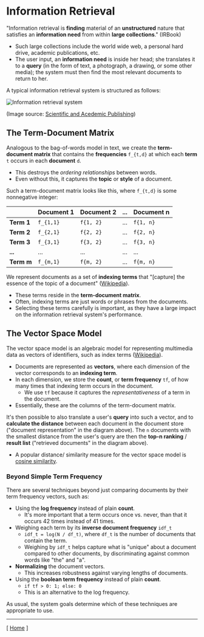 # Information Retrieval 

"Information retrieval is **finding** material of an **unstructured** nature that satisfies an **information need** from within **large collections**." (IRBook)

* Such large collections include the world wide web, a personal hard drive, academic publications, etc.
* The user input, an **information need** is inside her head; she translates it to a **query** (in the form of text, a photograph, a drawing, or some other media); the system must then find the most relevant documents to return to her.

A typical information retrieval system is structured as follows:

![Information retrieval system](http://article.sapub.org/image/10.5923.j.se.20120202.04_001.gif)

(Image source: [Scientific and Acedemic Publishing](http://article.sapub.org/image/10.5923.j.se.20120202.04_001.gif))

## The Term-Document Matrix

Analogous to the bag-of-words model in text, we create the **term-document matrix** that contains the **frequencies** `f_{t,d}` at which each **term** `t` occurs in each **document** `d`.

* This destroys the *ordering relationships* between words.
* Even without this, it captures the **topic** or **style** of a document.

Such a term-document matrix looks like this, where `f_{t,d}` is some nonnegative integer:

| | **Document 1** | **Document 2** | **...** | **Document n** |
|---|---|---|---|---|
| **Term 1** | `f_{1,1}` | `f{1, 2}` | ... | `f{1, n}` |
| **Term 2** | `f_{2,1}` | `f{2, 2}` | ... | `f{2, n}` |
| **Term 3** | `f_{3,1}` | `f{3, 2}` | ... | `f{3, n}` |
| **...** | ... | ... | ... | ... |
| **Term m** | `f_{m,1}` | `f{m, 2}` | ... | `f{m, n}` |

We represent documents as a set of **indexing terms** that "[capture] the essence of the topic of a document" ([Wikipedia](https://en.wikipedia.org/wiki/Index_term)).

* These terms reside in the **term-document matrix**.
* Often, indexing terms are just words or phrases from the documents.
* Selecting these terms carefully is important, as they have a large impact on the information retrieval system's performance.

## The Vector Space Model

The vector space model is an algebraic model for representing multimedia data as vectors of identifiers, such as index terms ([Wikipedia](https://en.wikipedia.org/wiki/Vector_space_model)).

* Documents are represented as **vectors**, where each dimension of the vector corresponds to an **indexing term**.
* In each dimension, we store the **count**, or **term frequency** `tf`, of how many times that indexing term occurs in the document.
    * We use `tf` because it captures the *representativeness* of a term in the document.
* Essentially, these are the columns of the term-document matrix.

It's then possible to also translate a user's **query** into such a vector, and to **calculate the distance** between each document in the document store ("document representation" in the diagram above). The `n` documents with the smallest distance from the user's query are then the **top-n ranking** / **result list** ("retrieved documents" in the diagram above).

* A popular distance/ similarity measure for the vector space model is [cosine similarity](background.md#cosine-similarity).

### Beyond Simple Term Frequency

There are several techniques beyond just comparing documents by their term frequency vectors, such as:

* Using the **log frequency** instead of plain **count**.
    * It's more important that a term occurs once vs. never, than that it occurs 42 times instead of 41 times.
* Weighing each term by its **inverse document frequency** `idf_t`
    * `idf_t = log(N / df_t)`, where `df_t` is the number of documents that contain the term.
    * Weighing by `idf_t` helps capture what is "unique" about a document compared to other documents, by discriminating against common words like "the" and "a". 
* **Normalizing** the document vectors.
    * This increases robustness against varying lengths of documents.
* Using the **boolean term frequency** instead of plain **count**.
    * `if tf > 0: 1; else: 0`
    * This is an alternative to the log frequency.

As usual, the system goals determine which of these techniques are appropriate to use.

---

[ [Home](README.md) ]
